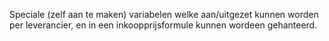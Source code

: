 Speciale (zelf aan te maken) variabelen welke aan/uitgezet kunnen worden per leverancier, en in een inkoopprijsformule kunnen wordeen gehanteerd.